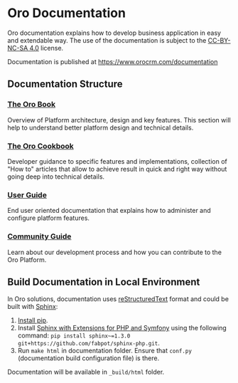 # Oro Documentation

Oro documentation explains how to develop business application in easy and extendable way.
The use of the documentation is subject to the [CC-BY-NC-SA 4.0](./LICENSE) license.

Documentation is published at https://www.orocrm.com/documentation

## Documentation Structure

### [The Oro Book](https://www.orocrm.com/documentation/index/current/book)

Overview of Platform architecture, design and key features.
This section will help to understand better platform design and technical details.

### [The Oro Cookbook](https://www.orocrm.com/documentation/index/current/cookbook)

Developer guidance to specific features and implementations, collection of "How to" articles that allow
to achieve result in quick and right way without going deep into technical details.

### [User Guide](https://www.orocrm.com/documentation/index/current/user-guide)

End user oriented documentation that explains how to administer and configure platform features.

### [Community Guide](https://www.orocrm.com/documentation/index/current/community)

Learn about our development process and how you can contribute to the Oro Platform.

## Build Documentation in Local Environment

In Oro solutions, documentation uses [reStructuredText](http://docutils.sourceforge.net/rst.html) format and
could be built with [Sphinx](http://sphinx-doc.org/):

1. [Install pip](https://pip.pypa.io/en/stable/installing/).
2. Install [Sphinx with Extensions for PHP and Symfony](https://github.com/fabpot/sphinx-php) using the following command:
`pip install sphinx~=1.3.0 git+https://github.com/fabpot/sphinx-php.git`.
3. Run `make html` in documentation folder. Ensure that `conf.py` (documentation build configuration file) is there.

Documentation will be available in `_build/html` folder.
